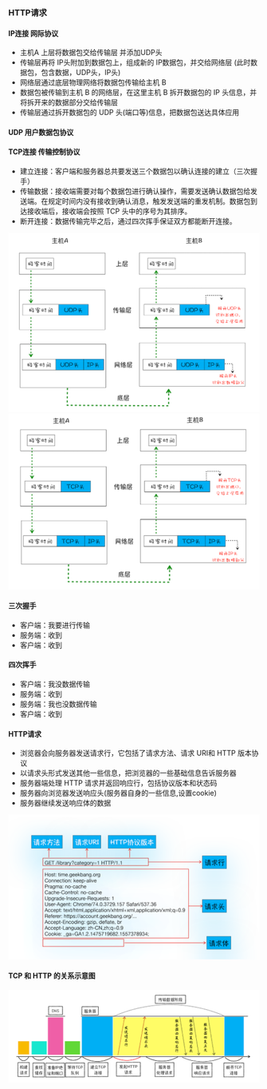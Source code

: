 ### HTTP请求


#### IP连接  网际协议
* 主机A 上层将数据包交给传输层 并添加UDP头
* 传输层再将 IP头附加到数据包上，组成新的 IP数据包，并交给网络层 (此时数据包，包含数据，UDP头，IP头)
* 网络层通过底层物理网络将数据包传输给主机 B
* 数据包被传输到主机 B 的网络层，在这里主机 B 拆开数据包的 IP 头信息，并将拆开来的数据部分交给传输层
* 传输层通过拆开数据包的 UDP 头(端口等)信息，把数据包送达具体应用
  
#### UDP 用户数据包协议

#### TCP连接 传输控制协议

* 建立连接：客户端和服务器总共要发送三个数据包以确认连接的建立（三次握手）
* 传输数据：接收端需要对每个数据包进行确认操作，需要发送确认数据包给发送端。在规定时间内没有接收到确认消息，触发发送端的重发机制。数据包到达接收端后，接收端会按照 TCP 头中的序号为其排序。
* 断开连接：数据传输完毕之后，通过四次挥手保证双方都能断开连接。

![](./img/http1.png)
![](./img/http2.png)

#### 三次握手
* 客户端：我要进行传输
* 服务端：收到
* 客户端：收到

#### 四次挥手
* 客户端：我没数据传输
* 服务端：收到
* 服务端：我也没数据传输
* 客户端：收到


#### HTTP请求
* 浏览器会向服务器发送请求行，它包括了请求方法、请求 URI和 HTTP 版本协议
* 以请求头形式发送其他一些信息，把浏览器的一些基础信息告诉服务器
* 服务器端处理 HTTP 请求并返回响应行，包括协议版本和状态码
* 服务器向浏览器发送响应头(服务器自身的一些信息,设置cookie)
* 服务器继续发送响应体的数据

![](./img/request.png)

#### TCP 和 HTTP 的关系示意图
![](./img/http.png)